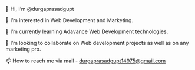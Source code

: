 👋 Hi, I’m @durgaprasadgupt

👀 I’m interested in Web Development and Marketing.

🌱 I’m currently learning Adavance Web Development technologies.

💞️ I’m looking to collaborate on Web development projects as well as on any marketing pro.

📫 How to reach me via mail - durgaprasadgupt14975@gmail.com
